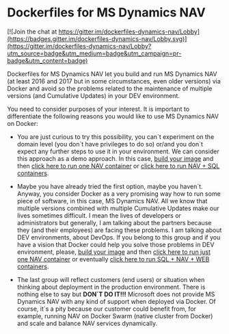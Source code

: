 # Dockerfiles for MS Dynamics NAV
[![Join the chat at https://gitter.im/dockerfiles-dynamics-nav/Lobby](https://badges.gitter.im/dockerfiles-dynamics-nav/Lobby.svg)](https://gitter.im/dockerfiles-dynamics-nav/Lobby?utm_source=badge&utm_medium=badge&utm_campaign=pr-badge&utm_content=badge)

Dockerfiles for MS Dynamics NAV let you build and run MS Dynamics NAV (at least 2016 and 2017 but in some circumstances, even older versions) via Docker and avoid so the problems related to the maintenance of multiple versions (and Cumulative Updates) in your DEV environment.

You need to consider purposes of your interest. It is important to differentiate the following reasons you would like to use MS Dynamics NAV on Docker:

 * You are just curious to try this possibility, you can\`t experiment on the domain level (you don\`t have privileges to do so) or/and you don\`t expect any further steps to use it in your environment. We can consider this approach as a demo approach. In this case, [build your image](root/build) and then [click here to run one NAV container](root/run/nav/README.md#runSqlAuth) or [click here to run NAV + SQL containers](root/run/nav-sql/README.md).

 * Maybe you have already tried the first option, maybe you haven\`t. Anyway, you consider Docker as a very promising way how to run some piece of software, in this case, MS Dynamics NAV. All we know that multiple versions combined with multiple Cumulative Updates make our lives sometimes difficult. I mean the lives of developers or administrators but generally, I am talking about the partners because they (and their employees) are facing these problems. I am talking about DEV environments, about DevOps. If you belong to this group and if you have a vision that Docker could help you solve those problems in DEV environment, please, [build your image](root/build) and then [click here to run just one NAV container](root/run/nav/README.md#runWinAuthTransparentNat) or eventually [click here to run SQL + NAV + WEB containers](root/run/nav-sql-web/README.md).

 * The last group will reflect customers (end users) or situation when thinking about deployment in the production environment. There is nothing else to say but **DON\`T DO IT!!!** Microsoft does not provide MS Dynamics NAV with any kind of support when deployed via Docker. Of course, it`s a pity because our customer could benefit from, for example, running NAV on Docker Swarm (native cluster from Docker) and scale and balance NAV services dynamically.
